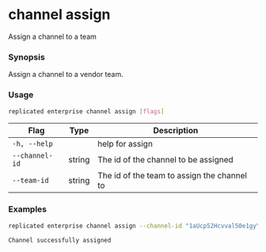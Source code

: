 # channel assign

Assign a channel to a team

### Synopsis

Assign a channel to a vendor team.

### Usage
```bash
replicated enterprise channel assign [flags]
```


| Flag                  | Type   | Description |
|-----------------------|--------|-------------|
| `-h, --help` | | help for assign |
| `--channel-id` | string | The id of the channel to be assigned |
| `--team-id` | string | The id of the team to assign the channel to |

### Examples

```bash
replicated enterprise channel assign --channel-id "1aUcp52Hcvval50e1gyYaoW5oUO" --team-id "s4y3qclW7SHAioNWyKn2zZcHcgMHSDMK"

Channel successfully assigned
```
